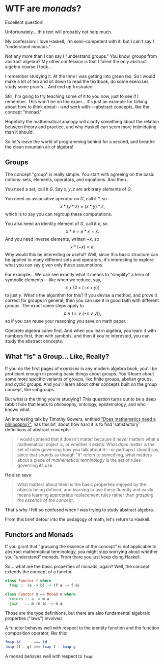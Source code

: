 WTF are *monads*?
===============

Excellent question!

Unfortunately... this text will probably not help much.

My confession: I love Haskell, I'm semi-competent with it, but I can't
say I "understand monads."

Not any more than I can say I "understand groups." You know, groups
from abstract algebra? My other confession is that I failed the only
abstract algebra course I took...

I remember studying it. At the time I was getting into green tea. So I
would make a lot of tea and sit down to read the textbook, do some
exercises, study some proofs... And end up frustrated.

Still, I'm going to try teaching some of it to you now, just to see if
I remember. This won't be on the exam... It's just an example for
talking about how to think about---and work with---abstract concepts,
like the concept "monad."

Hopefully the mathematical analogy will clarify something about the
relation between theory and practice, and why Haskell can seem more
intimidating than it should.

So let's leave the world of programming behind for a second, and
breathe the clean mountain air of algebra!

## Groups

The concept "group" is really simple. You start with agreeing on the
basic notions: sets, elements, operators, and equations. And then...

You need a set, call it $G$. Say $x,y,z$ are arbitrary elements
of $G$.

You need an associative operator on $G$, call it $*$, so $$x * (y * z)
= (x * y) * z,$$ which is to say you can regroup these computations.

You also need an identity element of $G$, call it $e$, so $$x*e = e*x
= x.$$ And you need inverse elements, written $-x$, so $$x*(-x)=e.$$
Why would this be interesting or useful? Well, since this basic
structure can be applied to many different sets and operators, it's
interesting to explore what you can say given only these assumptions.

For example... We can see exactly what it means to "simplify" a term
of symbolic elements---like when we reduce, say, $$x+(0 + (-x + y))$$
to just $y.$ What's the algorithm for this? If you devise a method,
and prove it correct for groups in general, then you can use it in
good faith with different groups. The exact same steps apply to
$$p\vee(\bot \vee(\neg x \vee y)),$$ so if you can reuse your
reasoning you save on math paper.

Concrete algebra came first. And when you learn algebra, you learn it
with numbers first, then with symbols, and then if you're interested,
you can study the abstract concepts.

## What "Is" a Group... Like, Really?

If you do the first pages of exercises in any modern algebra book,
you'll be proficient enough in proving basic things about
groups. You'll learn about some more specific variants of groups, like
finite groups, abelian groups, and cyclic groups. And you'll learn
about other concepts built on the group concept, like subgroups.

But what *is* the thing you're studying? This question turns out to be
a deep rabbit hole that leads to philosophy, ontology, epistemology,
and who knows what.

An interesting talk by Timothy Gowers, entitled ["Does mathematics
need a
philosophy?"](https://www.dpmms.cam.ac.uk/~wtg10/philosophy.html), has
this bit, about how hard it is to find 'satisfactory' definitions of
abstract concepts:

> I would contend that it doesn't matter because it *never* matters
  what a mathematical object is, or whether it exists. What *does*
  matter is the set of rules governing how you talk about it---or
  perhaps I should say, since that sounds as though "it" refers to
  something, what matters about a piece of *mathematical terminology*
  is the set of rules governing its use.

He also says:

> What matters about them is the basic properties enjoyed by the
  objects being defined, and learning to use these fluently and easily
  means learning appropriate replacement rules rather than *grasping
  the essence of the concept.*

That's why I felt so confused when I was trying to study
abstract algebra.

From this brief detour into the pedagogy of math, let's return
to Haskell.

## Functors and Monads

If you grant that "grasping the essence of the concept" is not
applicable to abstract mathematical terminology, you might stop
worrying about whether you "understand" monads. From there you just
keep doing Haskell.

So... what are the basic properties of monads, again? Well, the
concept extends the concept of a functor.

```haskell
class Functor f where
  fmap :: (a -> b) -> (f a -> f b)

class Functor m => Monad m where
  return :: a -> m a
  join   :: m (m a) -> m a
```

Those are the type definitions, but there are also fundamental
algebraic properties ("laws") involved.

A functor behaves well with respect to the identity function and the
function composition operator, like this:

```haskell
fmap id      === id
fmap (f . g) === fmap f . fmap g
```

A monad behaves well with respect to `fmap`:

```haskell

```